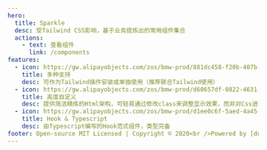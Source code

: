 ```yaml
---
hero:
  title: Sparkle
  desc: 受Tailwind CSS影响，基于业务提炼出的常用组件集合
  actions:
    - text: 查看组件
      link: /components
features:
  - icon: https://gw.alipayobjects.com/zos/bmw-prod/881dc458-f20b-407b-947a-95104b5ec82b/k79dm8ih_w144_h144.png
    title: 多种支持
    desc: 可作为Tailwind插件安装或单独使用（推荐联合Tailwind使用）
  - icon: https://gw.alipayobjects.com/zos/bmw-prod/d60657df-0822-4631-9d7c-e7a869c2f21c/k79dmz3q_w126_h126.png
    title: 高度自定义
    desc: 提供简洁精炼的Html架构，可轻易通过修改class来调整显示效果，而非对Css进行覆盖
  - icon: https://gw.alipayobjects.com/zos/bmw-prod/d1ee0c6f-5aed-4a45-a507-339a4bfe076c/k7bjsocq_w144_h144.png
    title: Hook & Typescript
    desc: 由Typescript编写的Hook范式组件，类型完备
footer: Open-source MIT Licensed | Copyright © 2020<br />Powered by [dumi](https://d.umijs.org)
---
```

